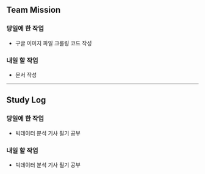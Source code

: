 ## Team Mission

### 당일에 한 작업
- 구글 이미지 파일 크롤링 코드 작성

### 내일 할 작업
- 문서 작성

--------
## Study Log

### 당일에 한 작업
- 빅데이터 분석 기사 필기 공부

### 내일 할 작업
- 빅데이터 분석 기사 필기 공부


